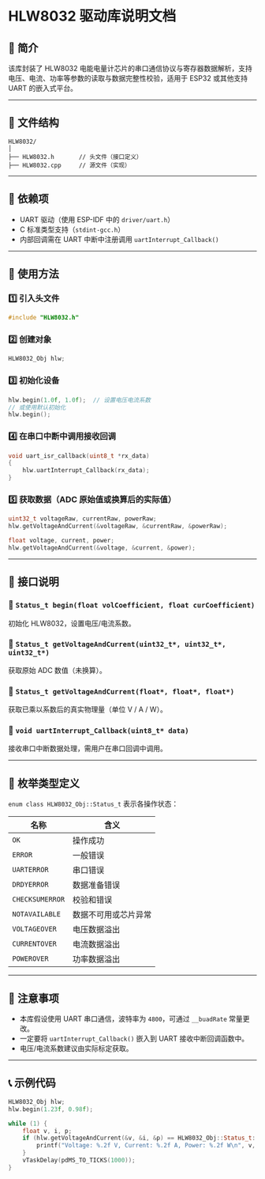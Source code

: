 
# HLW8032 驱动库说明文档

## 📌 简介

该库封装了 HLW8032 电能电量计芯片的串口通信协议与寄存器数据解析，支持电压、电流、功率等参数的读取与数据完整性校验，适用于 ESP32 或其他支持 UART 的嵌入式平台。

---

## 📁 文件结构

```plaintext
HLW8032/
│
├── HLW8032.h       // 头文件（接口定义）
├── HLW8032.cpp     // 源文件（实现）
```

---

## 🧩 依赖项

- UART 驱动（使用 ESP-IDF 中的 `driver/uart.h`）
- C 标准类型支持（`stdint-gcc.h`）
- 内部回调需在 UART 中断中注册调用 `uartInterrupt_Callback()`

---

## 🚀 使用方法

### 1️⃣ 引入头文件

```cpp
#include "HLW8032.h"
```

### 2️⃣ 创建对象

```cpp
HLW8032_Obj hlw;
```

### 3️⃣ 初始化设备

```cpp
hlw.begin(1.0f, 1.0f);  // 设置电压电流系数
// 或使用默认初始化
hlw.begin();
```

### 4️⃣ 在串口中断中调用接收回调

```cpp
void uart_isr_callback(uint8_t *rx_data)
{
    hlw.uartInterrupt_Callback(rx_data);
}
```

### 5️⃣ 获取数据（ADC 原始值或换算后的实际值）

```cpp
uint32_t voltageRaw, currentRaw, powerRaw;
hlw.getVoltageAndCurrent(&voltageRaw, &currentRaw, &powerRaw);

float voltage, current, power;
hlw.getVoltageAndCurrent(&voltage, &current, &power);
```

---

## 📘 接口说明

### 📄 `Status_t begin(float volCoefficient, float curCoefficient)`

初始化 HLW8032，设置电压/电流系数。

### 📄 `Status_t getVoltageAndCurrent(uint32_t*, uint32_t*, uint32_t*)`

获取原始 ADC 数值（未换算）。

### 📄 `Status_t getVoltageAndCurrent(float*, float*, float*)`

获取已乘以系数后的真实物理量（单位 V / A / W）。

### 📄 `void uartInterrupt_Callback(uint8_t* data)`

接收串口中断数据处理，需用户在串口回调中调用。

---

## 🔁 枚举类型定义

`enum class HLW8032_Obj::Status_t` 表示各操作状态：

| 名称                 | 含义                         |
|----------------------|------------------------------|
| `OK`                 | 操作成功                     |
| `ERROR`              | 一般错误                     |
| `UARTERROR`          | 串口错误                     |
| `DRDYERROR`          | 数据准备错误                 |
| `CHECKSUMERROR`      | 校验和错误                   |
| `NOTAVAILABLE`       | 数据不可用或芯片异常         |
| `VOLTAGEOVER`        | 电压数据溢出                 |
| `CURRENTOVER`        | 电流数据溢出                 |
| `POWEROVER`          | 功率数据溢出                 |

---

## 🧠 注意事项

- 本库假设使用 UART 串口通信，波特率为 `4800`，可通过 `__buadRate` 常量更改。
- 一定要将 `uartInterrupt_Callback()` 嵌入到 UART 接收中断回调函数中。
- 电压/电流系数建议由实际标定获取。

---

## 📞 示例代码

```cpp
HLW8032_Obj hlw;
hlw.begin(1.23f, 0.98f);

while (1) {
    float v, i, p;
    if (hlw.getVoltageAndCurrent(&v, &i, &p) == HLW8032_Obj::Status_t::OK) {
        printf("Voltage: %.2f V, Current: %.2f A, Power: %.2f W\n", v, i, p);
    }
    vTaskDelay(pdMS_TO_TICKS(1000));
}
```